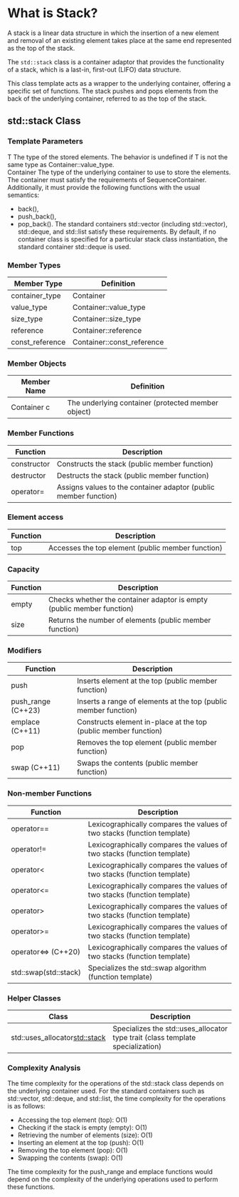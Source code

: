 # What is Stack?

A stack is a linear data structure in which the insertion of a new element and removal of an existing element takes place at the same end represented as the top of the stack.

The `std::stack` class is a container adaptor that provides the functionality of a stack, which is a last-in, first-out (LIFO) data structure.

This class template acts as a wrapper to the underlying container, offering a specific set of functions. The stack pushes and pops elements from the back of the underlying container, referred to as the top of the stack.

## std::stack Class

### Template Parameters
T
The type of the stored elements. The behavior is undefined if T is not the same type as Container::value_type. <br>
Container 
The type of the underlying container to use to store the elements. The container must satisfy the requirements of SequenceContainer. Additionally, it must provide the following functions with the usual semantics: 
  - back(),
  - push_back(),
  - pop_back().
The standard containers std::vector (including std::vector<bool>), std::deque, and std::list satisfy these requirements. By default, if no container class is specified for a particular stack class instantiation, the standard container std::deque is used. 

### Member Types
| Member Type    | Definition              |
|----------------|-------------------------|
| container_type | Container               |
| value_type     | Container::value_type   |
| size_type      | Container::size_type    |
| reference      | Container::reference    |
| const_reference| Container::const_reference|

### Member Objects
| Member Name | Definition                                      |
|-------------|-------------------------------------------------|
| Container c | The underlying container (protected member object)|

### Member Functions
| Function    | Description                             |
|-------------|-----------------------------------------|
| constructor | Constructs the stack (public member function) |
| destructor  | Destructs the stack (public member function)  |
| operator=   | Assigns values to the container adaptor (public member function) |

### Element access
| Function    | Description                             |
|-------------|-----------------------------------------|
| top         | Accesses the top element (public member function) |


### Capacity
| Function    | Description                             |
|-------------|-----------------------------------------|
| empty       | Checks whether the container adaptor is empty (public member function) |
| size        | Returns the number of elements (public member function) |

### Modifiers
| Function    | Description                             |
|-------------|-----------------------------------------|
| push        | Inserts element at the top (public member function) |
| push_range (C++23) | Inserts a range of elements at the top (public member function) |
| emplace (C++11)    | Constructs element in-place at the top (public member function) |
| pop         | Removes the top element (public member function) |
| swap (C++11)     | Swaps the contents (public member function) |

### Non-member Functions
| Function       | Description                                           |
|----------------|-------------------------------------------------------|
| operator==     | Lexicographically compares the values of two stacks (function template) |
| operator!=     | Lexicographically compares the values of two stacks (function template) |
| operator<      | Lexicographically compares the values of two stacks (function template) |
| operator<=     | Lexicographically compares the values of two stacks (function template) |
| operator>      | Lexicographically compares the values of two stacks (function template) |
| operator>=     | Lexicographically compares the values of two stacks (function template) |
| operator<=> (C++20)  | Lexicographically compares the values of two stacks (function template) |
| std::swap(std::stack) | Specializes the std::swap algorithm (function template) |

### Helper Classes
| Class                                     | Description                   |
|-------------------------------------------|-------------------------------------------------------|
| std::uses_allocator<std::stack>           | Specializes the std::uses_allocator type trait (class template specialization) |

### Complexity Analysis
The time complexity for the operations of the std::stack class depends on the underlying container used. For the standard containers such as std::vector, std::deque, and std::list, the time complexity for the operations is as follows:

- Accessing the top element (top): O(1)
- Checking if the stack is empty (empty): O(1)
- Retrieving the number of elements (size): O(1)
- Inserting an element at the top (push): O(1)
- Removing the top element (pop): O(1)
- Swapping the contents (swap): O(1)

The time complexity for the push_range and emplace functions would depend on the complexity of the underlying operations used to perform these functions.
